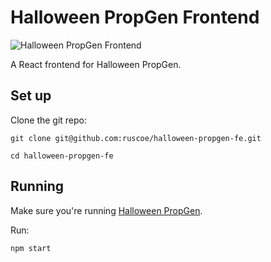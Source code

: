 # Halloween PropGen Frontend

![Halloween PropGen Frontend](https://github.com/user-attachments/assets/8f2f9373-eb02-4532-9c16-75b774cd61bb)

A React frontend for Halloween PropGen.

## Set up

Clone the git repo:

`git clone git@github.com:ruscoe/halloween-propgen-fe.git`

`cd halloween-propgen-fe`

## Running

Make sure you're running [Halloween PropGen](https://github.com/ruscoe/halloween-propgen).

Run:

`npm start`
